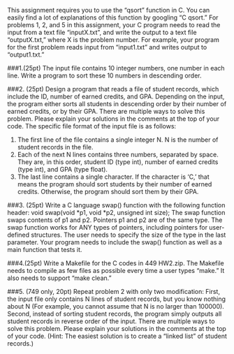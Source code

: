 
This assignment requires you to use the “qsort” function in C. You can easily find a lot of explanations of this function by googling “C qsort.”
For problems 1, 2, and 5 in this assignment, your C program needs to read the input from a text file “inputX.txt”, and write the output to a text file “outputX.txt,” where X is the problem number. For example, your program for the first problem reads input from “input1.txt” and writes output to “output1.txt.”

###1.(25pt)
The input file contains 10 integer numbers, one number in each line. Write a program to sort these 10 numbers in descending order.

###2. (25pt)
Design a program that reads a file of student records, which include the ID, number of earned credits, and GPA. Depending on the input, the program either sorts all students in descending order by their number of earned credits, or by their GPA. There are multiple ways to solve this problem. Please explain your solutions in the comments at the top of your code.
The specific file format of the input file is as follows:
  1. The first line of the file contains a single integer N. N is the number of student records in the file. 
  2. Each of the next N lines contains three numbers, separated by space. They are, in this order, student ID (type int), number of earned credits (type int), and GPA (type float).
  3. The last line contains a single character. If the character is ‘C,’ that means the program should sort students by their number of earned credits. Otherwise, the program should sort them by their GPA.

###3. (25pt)
Write a C language swap() function with the following function header:
void swap(void *p1, void *p2, unsigned int size);
The swap function swaps contents of p1 and p2. Pointers p1 and p2 are of the same type. The swap function works for ANY types of pointers, including pointers for user-defined structures. The user needs to specify the size of the type in the last parameter. Your program needs to include the swap() function as well as a main function that tests it.

###4.(25pt)
Write a Makefile for the C codes in 449 HW2.zip. The Makefile needs to compile as few files as possible every time a user types “make.” It also needs to support “make clean.”

###5. (749 only, 20pt)
Repeat problem 2 with only two modification: First, the input file only contains N lines of student records, but you know nothing about N (For example, you cannot assume that N is no larger than 100000). Second, instead of sorting student records, the program simply outputs all student records in reverse order of the input. There are multiple ways to solve this problem. Please explain your solutions in the comments at the top of your code. (Hint: The easiest solution is to create a “linked list” of student records.)
